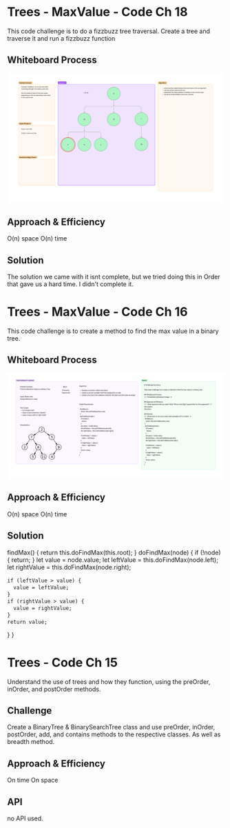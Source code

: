 # Trees - MaxValue - Code Ch 18

This code challenge is to do a fizzbuzz tree traversal. Create a tree and traverse it and run a fizzbuzz function

## Whiteboard Process
<!-- Embedded whiteboard image -->
![UML](Code%20Challenge%2018%20Fizz%20Buzz.png)

## Approach & Efficiency
<!-- What approach did you take? Why? What is the Big O space/time for this approach? -->
O(n) space
O(n) time

## Solution

The solution we came with it isnt complete, but we tried doing this in Order that gave us a hard time. I didn't complete it.

# Trees - MaxValue - Code Ch 16

This code challenge is to create a method to find the max value in a binary tree.

## Whiteboard Process
<!-- Embedded whiteboard image -->
![UML](./codech16.png)

## Approach & Efficiency
<!-- What approach did you take? Why? What is the Big O space/time for this approach? -->
O(n) space
O(n) time

## Solution
<!-- Show how to run your code, and examples of it in action -->
  findMax() {
    return this.doFindMax(this.root);
  }
  doFindMax(node) {
    if (!node) {
      return;
    }
    let value = node.value;
    let leftValue = this.doFindMax(node.left);
    let rightValue = this.doFindMax(node.right);

    if (leftValue > value) {
      value = leftValue;
    }
    if (rightValue > value) {
      value = rightValue;
    }
    return value;
  }
}

# Trees - Code Ch 15
<!-- Short summary or background information -->
Understand the use of trees and how they function, using the preOrder, inOrder, and postOrder methods.

## Challenge
<!-- Description of the challenge -->
Create a BinaryTree & BinarySearchTree class and use preOrder, inOrder, postOrder, add, and contains methods to the respective classes. As well as breadth method.

## Approach & Efficiency
<!-- What approach did you take? Why? What is the Big O space/time for this approach? -->
On time On space

## API
<!-- Description of each method publicly available in each of your trees -->
no API used.
